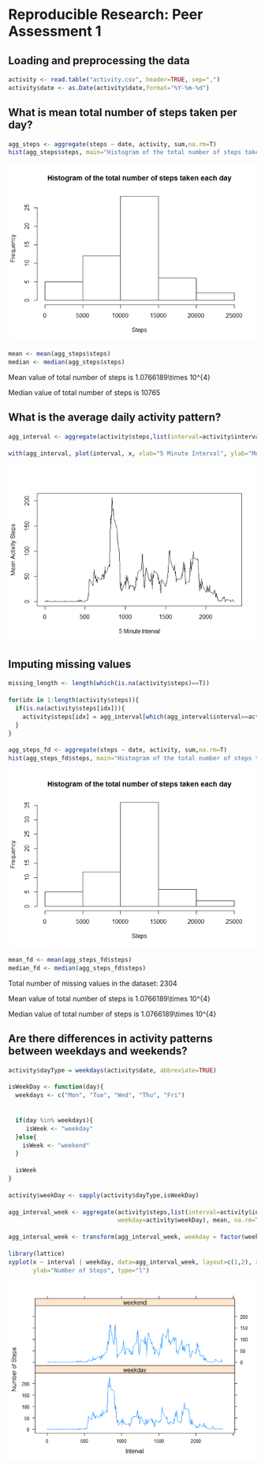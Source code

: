 # Reproducible Research: Peer Assessment 1


## Loading and preprocessing the data

```r
activity <- read.table("activity.csv", header=TRUE, sep=",")
activity$date <- as.Date(activity$date,format="%Y-%m-%d")
```
## What is mean total number of steps taken per day?


```r
agg_steps <- aggregate(steps ~ date, activity, sum,na.rm=T)
hist(agg_steps$steps, main="Histogram of the total number of steps taken each day", xlab="Steps")
```

![](PA1_template_files/figure-html/unnamed-chunk-2-1.png) 

```r
mean <- mean(agg_steps$steps)
median <- median(agg_steps$steps)
```
Mean value of total number of steps is 1.0766189\times 10^{4}

Median value of total number of steps is 10765

## What is the average daily activity pattern?

```r
agg_interval <- aggregate(activity$steps,list(interval=activity$interval), mean, na.rm=T)

with(agg_interval, plot(interval, x, xlab="5 Minute Interval", ylab="Mean Activity Steps", pch=5, type="l"))
```

![](PA1_template_files/figure-html/unnamed-chunk-3-1.png) 

## Imputing missing values

```r
missing_length <- length(which(is.na(activity$steps)==T))

for(idx in 1:length(activity$steps)){
  if(is.na(activity$steps[idx])){
    activity$steps[idx] = agg_interval[which(agg_interval$interval==activity$interval[idx]),2]
  }
}

agg_steps_fd <- aggregate(steps ~ date, activity, sum,na.rm=T)
hist(agg_steps_fd$steps, main="Histogram of the total number of steps taken each day", xlab="Steps")
```

![](PA1_template_files/figure-html/unnamed-chunk-4-1.png) 

```r
mean_fd <- mean(agg_steps_fd$steps)
median_fd <- median(agg_steps_fd$steps)
```

Total number of missing values in the dataset: 2304

Mean value of total number of steps is 1.0766189\times 10^{4}

Median value of total number of steps is 1.0766189\times 10^{4}

## Are there differences in activity patterns between weekdays and weekends?


```r
activity$dayType = weekdays(activity$date, abbreviate=TRUE)

isWeekDay <- function(day){
  weekdays <- c("Mon", "Tue", "Wed", "Thu", "Fri")
  
  
  if(day %in% weekdays){
     isWeek <- "weekday"
  }else{
    isWeek <- "weekend"  
  }
  
  isWeek
}

activity$weekDay <- sapply(activity$dayType,isWeekDay)

agg_interval_week <- aggregate(activity$steps,list(interval=activity$interval, 
                               weekday=activity$weekDay), mean, na.rm=T)

agg_interval_week <- transform(agg_interval_week, weekday = factor(weekday))

library(lattice)
xyplot(x ~ interval | weekday, data=agg_interval_week, layout=c(1,2), xlab="Interval",
       ylab="Number of Steps", type="l")
```

![](PA1_template_files/figure-html/unnamed-chunk-5-1.png) 
